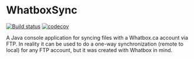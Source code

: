 # WhatboxSync
[![Build status](https://travis-ci.org/jpdillingham/WhatboxSync.svg?branch=master)](https://travis-ci.org/jpdillingham/WhatboxSync)
[![codecov](https://codecov.io/gh/jpdillingham/WhatboxSync/branch/master/graph/badge.svg)](https://codecov.io/gh/jpdillingham/WhatboxSync)

A Java console application for syncing files with a Whatbox.ca account via FTP.  In reality it can be used to do a one-way synchronization (remote to local) for any FTP account, but it was created with Whatbox in mind.
